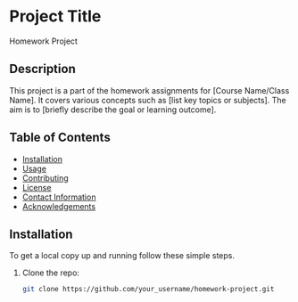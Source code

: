 # Project Title

Homework Project

## Description

This project is a part of the homework assignments for [Course Name/Class Name]. It covers various concepts such as [list key topics or subjects]. The aim is to [briefly describe the goal or learning outcome].

## Table of Contents

- [Installation](#installation)
- [Usage](#usage)
- [Contributing](#contributing)
- [License](#license)
- [Contact Information](#contact-information)
- [Acknowledgements](#acknowledgements)

## Installation

To get a local copy up and running follow these simple steps.

1. Clone the repo:
   ```sh
   git clone https://github.com/your_username/homework-project.git
